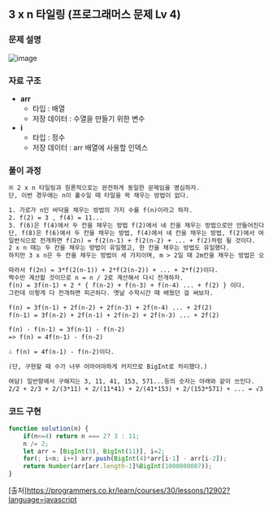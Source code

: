 ## 3 x n 타일링 (프로그래머스 문제 Lv 4)


### 문제 설명

![image](https://user-images.githubusercontent.com/39308313/142731367-88a15730-bcd1-4c8f-ae54-f068dde7ab2a.png)

### 자료 구조

- **arr**
    - 타입 : 배열
    - 저장 데이터 : 수열을 만들기 위한 변수
- **i**
    - 타입 : 정수
    - 저장 데이터 : arr 배열에 사용할 인덱스

### 풀이 과정
```txt
※ 2 x n 타일링과 원론적으로는 완전하게 동일한 문제임을 명심하자.
단, 이번 경우에는 n이 홀수일 때 타일을 꽉 채우는 방법이 없다.

1. 가로가 n인 바닥을 채우는 방법의 가지 수를 f(n)이라고 하자.  
2. f(2) = 3 , f(4) = 11...
3. f(6)은 f(4)에서 두 칸을 채우는 방법 f(2)에서 네 칸을 채우는 방법으로만 만들어진다.
단, f(8)은 f(6)에서 두 칸을 채우는 방법, f(4)에서 네 칸을 채우는 방법, f(2)에서 여섯 칸을 채우는 방법으로 이뤄진다.
일반식으로 전개하면 f(2n) = f(2(n-1) + f(2(n-2) + ... + f(2)처럼 될 것이다.
2 x n 때는 두 칸을 채우는 방법이 유일했고, 한 칸을 채우는 방법도 유일했다.
하지만 3 x n은 두 칸을 채우는 방법이 세 가지이며, m > 2일 때 2m칸을 채우는 방법은 오직 두 가지뿐이다.

따라서 f(2n) = 3*f(2(n-1)) + 2*f(2(n-2)) + ... + 2*f(2)이다.
짝수만 계산할 것이므로 n = n / 2로 계산해서 다시 전개하자.
f(n) = 3f(n-1) + 2 * { f(n-2) + f(n-3) + f(n-4) ... + f(2) } 이다.
그런데 이렇게 다 전개하면 피곤하다. 옛날 수학시간 때 배웠던 걸 써보자.

f(n) = 3f(n-1) + 2f(n-2) + 2f(n-3) + 2f(n-4) ... + 2f(2)
f(n-1) = 3f(n-2) + 2f(n-1) + 2f(n-2) + 2f(n-3) ... + 2f(2)

f(n) - f(n-1) = 3f(n-1) - f(n-2)
=> f(n) = 4f(n-1) - f(n-2)

∴ f(n) = 4f(n-1) - f(n-2)이다.

(단, 구현할 때 수가 너무 어마어마하게 커지므로 BigInt로 처리했다.)

여담) 일반항에서 구해지는 3, 11, 41, 153, 571...등의 숫자는 아래와 같이 쓰인다.
2/2 + 2/3 + 2/(3*11) + 2/(11*41) + 2/(41*153) + 2/(153*571) + ... = √3
```

### 코드 구현

```javascript
function solution(n) {
    if(n<=4) return n === 2? 3 : 11;    
    n /= 2;
    let arr = [BigInt(3), BigInt(11)], i=2;
    for(; i<n; i++) arr.push(BigInt(4)*arr[i-1] - arr[i-2]);
    return Number(arr[arr.length-1]%BigInt(1000000007));
}
```

[출처]<https://programmers.co.kr/learn/courses/30/lessons/12902?language=javascript>
